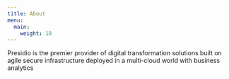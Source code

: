 ```yaml
---
title: About
menu:
  main:
    weight: 10
---
```


Presidio is the premier provider of digital transformation
solutions built on agile secure infrastructure deployed
in a multi-cloud world with business analytics
